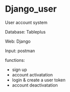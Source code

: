 # Django_user

User account system

Database: Tableplus

Web: Django

Input: postman

functions:
- sign up
- account activatation
- login & create a user token
- account deactivatation
